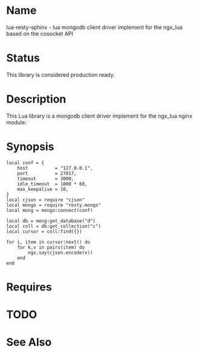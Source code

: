 # Name

lua-resty-sphinx - lua mongodb client driver implement for the ngx_lua based on the cosocket API
# Status

This library is considered production ready.
# Description

This Lua library is a mongodb client driver implement for the ngx_lua nginx module:
# Synopsis

```
local conf = {
    host          = "127.0.0.1",
    port          = 27017,
    timeout       = 3000,
    idle_timeout  = 1000 * 60,
    max_keepalive = 10,
}
local cjson = require "cjson"
local mongo = require "resty.mongo"
local mong = mongo:connect(conf)

local db = mong:get_database("d")
local coll = db:get_collection("c")
local cursor = coll:find({})

for i, item in cursor:next() do
    for k,v in pairs(item) do
        ngx.say(cjson.encode(v))
    end
end

```
# Requires


# TODO

# See Also

